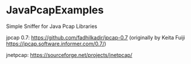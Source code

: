 # JavaPcapExamples
Simple Sniffer for Java Pcap Libraries

jpcap 0.7: https://github.com/fadhilkadir/jpcap-0.7 (originally by Keita Fuiji https://jpcap.software.informer.com/0.7/)

jnetpcap: https://sourceforge.net/projects/jnetpcap/

